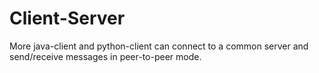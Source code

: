 # Client-Server

More java-client and python-client can connect to a common server and send/receive messages in peer-to-peer mode.
